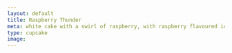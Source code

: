 ```yaml
---
layout: default
title: Raspberry Thunder
meta: white cake with a swirl of raspberry, with raspberry flavoured icing 
type: cupcake
image: 
---
```


